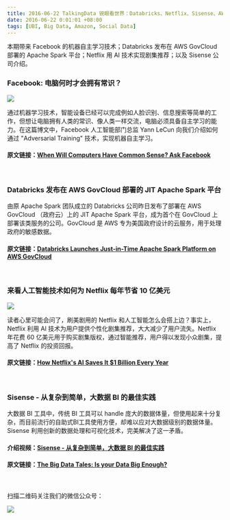 ```yaml
---
title: 2016-06-22 TalkingData 锐眼看世界：Databricks、Netflix、Sisense、AWS 
date: 2016-06-22 0:01:01 +08:00
tags: [UBI, Big Data, Amazon, Social Data]
---
```


本期带来 Facebook 的机器自主学习技术；Databricks 发布在 AWS GovCloud 部署的 Apache Spark 平台；Netflix 用 AI 技术实现剧集推荐；以及 Sisense 公司介绍。


### Facebook: 电脑何时才会拥有常识？

![](http://i2.piimg.com/567416/d0fee27c7660d6cat.jpg)

通过机器学习技术，智能设备已经可以完成例如人脸识别、信息搜索等简单的工作，但想让电脑拥有人类的常识、像人类一样交流，电脑必须具备自主学习的能力。在这篇博文中，Facebook 人工智能部门总监 Yann LeCun 向我们介绍如何通过 "Adversarial Training" 技术，实现机器自主学习。

#### 原文链接：[When Will Computers Have Common Sense? Ask Facebook](http://www.scientificamerican.com/article/when-will-computers-have-common-sense-ask-facebook/?shunter=1465965165602)

<br>

### Databricks 发布在 AWS GovCloud 部署的 JIT Apache Spark 平台

由原 Apache Spark 团队成立的 Databricks 公司昨日发布了部署在 AWS GovCloud （政府云）上的 JIT Apache Spark 平台，成为首个在 GovCloud 上部署该类服务的公司。GovCloud 是 AWS 专为美国政府设计的云服务，用于处理政府的敏感数据。

#### 原文链接：[Databricks Launches Just-in-Time Apache Spark Platform on AWS GovCloud](http://www.datanami.com/this-just-in/databricks-launches-just-time-apache-spark-platform-aws-govcloud/)

<br>

### 来看人工智能技术如何为 Netflix 每年节省 10 亿美元

![](http://i2.piimg.com/567416/ddda71d062d115a7t.jpg)

读者心里可能会问了，刷美剧用的 Netflix 和人工智能怎么会搭上边？事实上，Netflix 利用 AI 技术为用户提供个性化剧集推荐，大大减少了用户流失。Netflix 年花费 60 亿美元用于购买剧集版权，通过智能推荐，用户得以发现小众剧集，提高了 Netflix 的投资回报。

#### 原文链接：[How Netflix's AI Saves It $1 Billion Every Year](http://www.fool.com/investing/2016/06/19/how-netflixs-ai-saves-it-1-billion-every-year.aspx)

<br>

### Sisense - 从复杂到简单，大数据 BI 的最佳实践

大数据 BI 工具中，传统 BI 工具可以 handle 庞大的数据体量，但使用起来十分复杂，而目前流行的自助式BI工具使用方便，却难以应对大数据级别的数据体量。Sisense 利用创新的数据处理和可视化技术，完美解决了这一矛盾。

#### 介绍视频：[Sisense - 从复杂到简单，大数据 BI 的最佳实践](http://v.qq.com/page/y/e/m/y0308q1ahem.html)

#### 原文链接：[The Big Data Tales: Is your Data Big Enough?](http://www.platfora.com/blog-post/the-big-data-tales-is-your-data-big-enough/)

<br>
<br>
扫描二维码关注我们的微信公众号：

![](http://i1.buimg.com/1af49587243f643f.jpg)